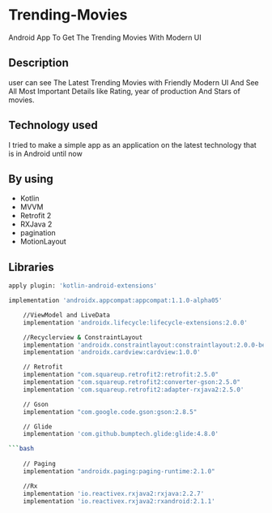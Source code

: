 # Trending-Movies
Android App To Get The Trending Movies With Modern UI

## Description

user can see The Latest Trending Movies 
with Friendly Modern UI And See All Most Important Details like Rating, year of production And Stars of movies.

## Technology used
I tried to make a simple app as an application on the latest technology that is in Android until now

## By using
* Kotlin
* MVVM
* Retrofit 2
* RXJava 2
* pagination
* MotionLayout

## Libraries

```bash
apply plugin: 'kotlin-android-extensions'

```
```bash
implementation 'androidx.appcompat:appcompat:1.1.0-alpha05'
```    
```bash  
    //ViewModel and LiveData
    implementation 'androidx.lifecycle:lifecycle-extensions:2.0.0'

    //Recyclerview & ConstraintLayout
    implementation 'androidx.constraintlayout:constraintlayout:2.0.0-beta6'
    implementation 'androidx.cardview:cardview:1.0.0'

    // Retrofit
    implementation "com.squareup.retrofit2:retrofit:2.5.0"
    implementation "com.squareup.retrofit2:converter-gson:2.5.0"
    implementation 'com.squareup.retrofit2:adapter-rxjava2:2.5.0'

    // Gson
    implementation "com.google.code.gson:gson:2.8.5"

    // Glide
    implementation 'com.github.bumptech.glide:glide:4.8.0'

```bash
 
    // Paging
    implementation "androidx.paging:paging-runtime:2.1.0" 
```
```bash
    //Rx
    implementation 'io.reactivex.rxjava2:rxjava:2.2.7'
    implementation 'io.reactivex.rxjava2:rxandroid:2.1.1'
```
